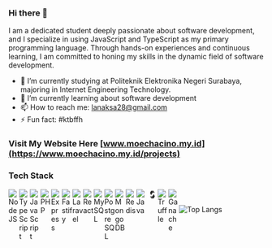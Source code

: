 ### Hi there 👋

I am a dedicated student deeply passionate about software development, and I specialize in using JavaScript and TypeScript as my primary programming language. Through hands-on experiences and continuous learning, I am committed to honing my skills in the dynamic field of software development.
- 🔭 I’m currently studying at Politeknik Elektronika Negeri Surabaya, majoring in Internet Engineering Technology.
- 🌱  I’m currently learning about software development
- 📫 How to reach me: lanaksa28@gmail.com
- ⚡ Fun fact: #ktbffh

### Visit My Website Here [www.moechacino.my.id](https://www.moechacino.my.id/projects)

### Tech Stack

  <a href="https://nodejs.org/"><img align="left" alt="NodeJS" title="NodeJS" width="21px" src="https://seeklogo.com/images/N/nodejs-logo-FBE122E377-seeklogo.com.png" /></a>
       <a href="#"><img align="left" alt="TypeScript" title="TypeScript" width="21px" src="https://cdn.worldvectorlogo.com/logos/typescript.svg" /></a>
    <a href="#"><img align="left" alt="JavaScript" title="JavaScript" width="21px" src="https://upload.wikimedia.org/wikipedia/commons/9/99/Unofficial_JavaScript_logo_2.svg" /></a>
    <a href="#"><img align="left" alt="PHP" title="PHP" width="21px" src="https://www.php.net//images/logos/new-php-logo.svg" /></a>
    <a href="https://expressjs.com/"><img align="left" title="Express" width="21px" src="https://w7.pngwing.com/pngs/925/447/png-transparent-express-js-node-js-javascript-mongodb-node-js-text-trademark-logo.png" /></a>
    <a href="#"><img align="left" title="Fastify" width="21px" src="https://cdn.worldvectorlogo.com/logos/fastify.svg" /></a>
  <a href="https://laravel.com/"><img align="left" alt="Laravel" title="Laravel" width="21px" src="https://cdn.worldvectorlogo.com/logos/laravel-2.svg" /></a>
  <a href="https://reactjs.org/"><img align="left" alt="React" title="React" width="21px" src="https://cdn.worldvectorlogo.com/logos/react-2.svg" /></a>
  <a href="#"><img align="left" alt="MySQL" title="MySQL" width="21px" src="https://cdn.worldvectorlogo.com/logos/mysql-3.svg" /></a>
  <a href="#"><img align="left" alt="PostgreSQL" title="PostgreSQL" width="21px" src="https://www.vectorlogo.zone/logos/postgresql/postgresql-icon.svg" /></a>
  <a href="#"><img align="left" alt="MongoDB" title="MongoDB" width="21px" src="https://cdn.worldvectorlogo.com/logos/mongodb-icon-1.svg" /></a>
  <a href="#"><img align="left" alt="Redis" title="Redis" width="21px" src="https://cdn.worldvectorlogo.com/logos/redis.svg" /></a>
  <a href="#"><img align="left" alt="Java" title="Java" width="21px" src="https://www.vectorlogo.zone/logos/java/java-icon.svg" /></a>
  <a href="#"><img align="left" alt="Solidity" title="Solidity" width="21px" src="https://github.com/edent/SuperTinyIcons/blob/master/images/svg/solidity.svg" /></a>
  <a href="#"><img align="left" alt="Truffle" title="Trufflesuite" width="21px" src="https://archive.trufflesuite.com/img/truffle-logo-light.svg" /></a>
  <a href="#"><img align="left" alt="Ganache" title="Ganache" width="21px" src="https://archive.trufflesuite.com/img/ganache-logo-dark.svg" /></a>



</br>



![Top Langs](https://github-readme-stats.vercel.app/api/top-langs/?username=moechacino&layout=pie)

